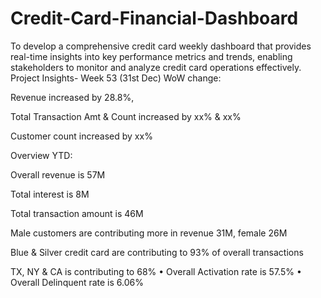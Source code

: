 # Credit-Card-Financial-Dashboard
To develop a comprehensive credit card weekly dashboard that provides real-time insights into key performance metrics and trends, enabling stakeholders to monitor and analyze credit card operations effectively.
Project Insights- Week 53 (31st Dec)
WoW change:

Revenue increased by 28.8%,


Total Transaction Amt & Count increased by xx% & xx%


Customer count increased by xx%

Overview YTD:


Overall revenue is 57M


Total interest is 8M


Total transaction amount is 46M


Male customers are contributing more in revenue 31M, female 26M


Blue & Silver credit card are contributing to 93% of overall transactions


TX, NY & CA is contributing to 68%
•
Overall Activation rate is 57.5%
•
Overall Delinquent rate is 6.06%
